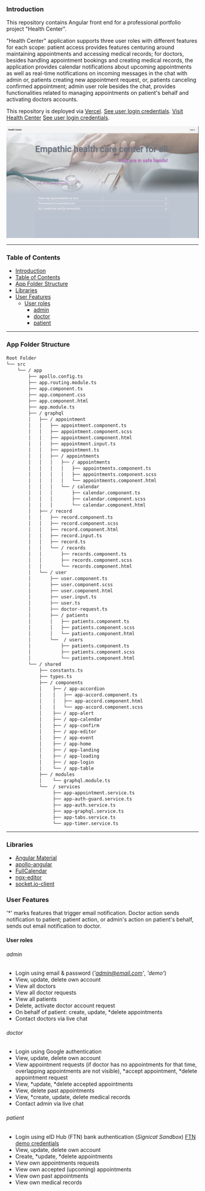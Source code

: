 ### Introduction

This repository contains Angular front end for a professional portfolio project "Health Center". 

"Health Center" application supports three user roles with different features for each scope: patient access provides features centuring around maintaining appointments and accessing medical records; for doctors, besides handling appointment bookings and creating medical records, the application provides calendar notifications about upcoming appointments as well as real-time notifications on incoming messages in the chat with admin or, patients creating new appointment request, or, patients canceling confirmed appointment; admin user role besides the chat, provides functionalities related to managing appointments on patient's behalf and activating doctors accounts.

This repository is deployed via [Vercel](https://app-fe-gamma.vercel.app/). 
[See user login credentials](#user-roles).
[Visit Health Center](https://app-fe-gamma.vercel.app/)
[See user login credentials](#user-roles).

![](./src/assets/1.png)
___


### Table of Contents

- [Introduction](#introduction)
- [Table of Contents](#table-of-contents)
- [App Folder Structure](#app-folder-structure)
- [Libraries](#libraries)
- [User Features](#user-features)
  - [User roles](#user-roles)
      - [admin](#admin)
      - [doctor](#doctor)
      - [patient](#patient)

___

### App Folder Structure

```
Root Folder
└── src
    └── / app
        ├── apollo.config.ts
        ├── app.routing.module.ts
        ├── app.component.ts
        ├── app.component.css
        ├── app.component.html
        ├── app.module.ts
        ├── / graphql
        │   ├── / appointment
        │   │   ├── appointment.component.ts
        │   │   ├── appointment.component.scss
        │   │   ├── appointment.component.html
        │   │   ├── appointment.input.ts
        │   │   ├── appointment.ts
        │   │   ├── / appointments
        │   │   │   ├── / appointments
        │   │   │   │   ├── appointments.component.ts
        │   │   │   │   ├── appointments.component.scss
        │   │   │   │   └── appointments.component.html
        │   │   │   └── / calendar
        │   │   │       ├── calendar.component.ts
        │   │   │       ├── calendar.component.scss
        │   │   │       └── calendar.component.html
        │   ├── / record
        │   │   ├── record.component.ts
        │   │   ├── record.component.scss
        │   │   ├── record.component.html
        │   │   ├── record.input.ts
        │   │   ├── record.ts
        │   │   └── / records
        │   │       ├── records.component.ts
        │   │       ├── records.component.scss
        │   │       └── records.component.html
        │   └── / user
        │       ├── user.component.ts
        │       ├── user.component.scss
        │       ├── user.component.html
        │       ├── user.input.ts
        │       ├── user.ts
        │       ├── doctor-request.ts
        │       ├── / patients
        │       │   ├── patients.component.ts
        │       │   ├── patients.component.scss
        │       │   └── patients.component.html
        │       └──  / users
        │           ├── patients.component.ts
        │           ├── patients.component.scss
        │           └── patients.component.html
        └── / shared
            ├── constants.ts
            ├── types.ts
            ├── / components
            │    ├── / app-accordion
            │    │   ├── app-accord.component.ts
            │    │   ├── app-accord.component.html
            │    │   └── app-accord.component.scss
            │    ├── / app-alert
            │    ├── / app-calendar
            │    ├── / app-confirm
            │    ├── / app-editor
            │    ├── / app-event
            │    ├── / app-home
            │    ├── / app-landing
            │    ├── / app-loading
            │    ├── / app-login
            │    └── / app-table
            ├── / modules
            │    └── graphql.module.ts
            └──  / services
                 ├── app-appointment.service.ts
                 ├── app-auth-guard.service.ts
                 ├── app-auth.service.ts
                 ├── app-graphql.service.ts
                 ├── app-tabs.service.ts
                 └── app-timer.service.ts

```


___

### Libraries

- [Angular Material]("https://material.angular.io")
- [apollo-angular]("https://www.npmjs.com/package/apollo-angular")
- [FullCalendar]("https://www.npmjs.com/package/fullcalendar")
- [ngx-editor]("https://www.npmjs.com/package/ngx-editor")
- [socket.io-client]("https://www.npmjs.com/package/socket.io-client")
  

### User Features


'*' marks features that trigger email notification. Doctor action sends notification to patient; patient action, or admin's action on patient's behalf, sends out email notification to doctor.

#### User roles

###### admin

- Login using email & password (_'admin@email.com'_, _'demo'_)
- View, update, delete own account
- View all doctors
- View all doctor requests
- View all patients 
- Delete, activate doctor account request
- On behalf of patient: create, update, *delete appointments 
- Contact doctors via live chat
  
###### doctor

- Login using Google authentication
- View, update, delete own account
- View appointment requests (if doctor has no appointments for that time, overlapping appointments are not visible), *accept appointment, *delete appointment request
- View, *update, *delete accepted appointments
- View, delete past appointments
- View, *create, update, delete medical records
- Contact admin via live chat
  
###### patient

- Login using eID Hub (FTN) bank authentication (_Signicat Sandbox_)
    [FTN demo credentials](https://developer.signicat.com/identity-methods/ftn/demo-ftn/)
- View, update, delete own account
- Create, *update, *delete appointments
- View own appointments requests
- View own accepted (upcoming) appointments
- View own past appointments
- View own medical records



